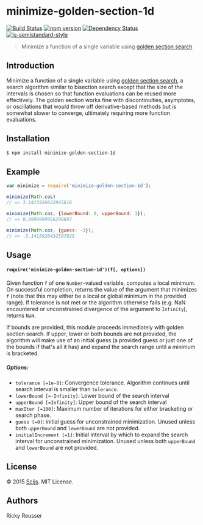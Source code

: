 # minimize-golden-section-1d

[![Build Status][travis-image]][travis-url] [![npm version][npm-image]][npm-url]  [![Dependency Status][david-image]][david-url] [![js-semistandard-style](https://img.shields.io/badge/code%20style-semistandard-brightgreen.svg?style=flat-square)](https://github.com/Flet/semistandard)

> Minimize a function of a single variable using [golden section search](https://en.wikipedia.org/wiki/Golden_section_search)

## Introduction

Minimize a function of a single variable using [golden section search](https://en.wikipedia.org/wiki/Golden_section_search), a search algorithm similar to bisection search except that the size of the intervals is chosen so that function evaluations can be reused more effectively. The golden section works fine with discontinuities, asymptotes, or oscillations that would throw off derivative-based methods but is somewhat slower to converge, ultimately requiring more function evaluations.

## Installation

```bash
$ npm install minimize-golden-section-1d
```

## Example

```javascript
var minimize = require('minimize-golden-section-1d');

minimize(Math.cos)
// => 3.1415926622945616

minimize(Math.cos, {lowerBound: 0, upperBound: 1});
// => 0.9999999956298697

minimize(Math.cos, {guess: -3});
// => -3.1415926432597825
```

## Usage

#### `require('minimize-golden-section-1d')(f[, options])`

Given function `f` of one `Number`-valued variable, computes a local minimum. On successful completion, returns the value of the argument that minimizes `f` (note that this may either be a local or global minimum in the provided range). If tolerance is not met or the algorithm otherwise fails (e.g. NaN encountered or unconstrained divergence of the argument to `Infinity`), returns `NaN`.

If bounds are provided, this module proceeds immediately with golden section search. If upper, lower or both bounds are not provided, the algorithm will make use of an initial guess (a provided guess or just one of the bounds if that's all it has) and expand the search range until a minimum is bracketed.

##### Options:
- `tolerance [=1e-8]`: Convergence tolerance. Algorithm continues until search interval is smaller than `tolerance`.
- `lowerBound [=-Infinity]`: Lower bound of the search interval
- `upperBound [=Infinity]`: Upper bound of the search interval
- `maxIter [=100]`: Maximum number of iterations for either bracketing or search phase.
- `guess [=0]`: initial guess for unconstrained minimization. Unused unless both `upperBound` and `lowerBound` are not provided.
- `initialIncrement [=1]`: Initial interval by which to expand the search interval for unconstrained minimization. Unused unless both `upperBound` and `lowerBound` are not provided.

## License
&copy; 2015 [Scijs](https://github.com/scijs). MIT License.

## Authors
Ricky Reusser

[travis-image]: https://travis-ci.org/scijs/minimize-golden-section-1d.svg?branch=master
[travis-url]: https://travis-ci.org/scijs/minimize-golden-section-1d
[npm-image]: https://badge.fury.io/js/minimize-golden-section-1d.svg
[npm-url]: http://badge.fury.io/js/minimize-golden-section-1d
[david-image]: https://david-dm.org/scijs/minimize-golden-section-1d.svg
[david-url]: https://david-dm.org/scijs/minimize-golden-section-1d
